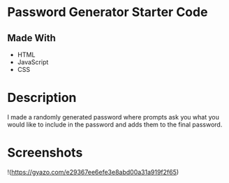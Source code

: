 # Password Generator Starter Code

## Made With
  * HTML
  * JavaScript
  * CSS

# Description
I made a randomly generated password where prompts ask you what you would like to include in the password and adds them to the final password.

# Screenshots
!(https://gyazo.com/e29367ee6efe3e8abd00a31a919f2f65)
